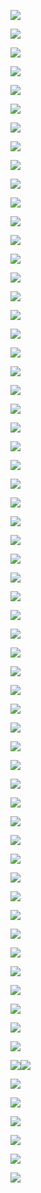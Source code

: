 ![](assets/2022-04-29-13-55-14-image.png)

![](assets/2022-04-29-13-56-18-image.png)

![](assets/2022-04-29-13-56-46-image.png)

![](assets/2022-04-29-13-56-56-image.png)

![](assets/2022-04-29-13-57-50-image.png)

![](assets/2022-04-29-13-58-12-image.png)

![](assets/2022-04-29-13-59-21-image.png)

![](assets/2022-04-29-14-00-07-image.png)

![](assets/2022-04-29-14-01-55-image.png)

![](assets/2022-04-29-14-10-56-image.png)

![](assets/2022-04-29-14-11-40-image.png)

![](assets/2022-04-29-14-13-59-image.png)

![](assets/2022-04-29-14-15-49-image.png)

![](assets/2022-04-29-14-16-43-image.png)

![](assets/2022-04-29-14-16-59-image.png)

![](assets/2022-04-29-14-18-22-image.png)

![](assets/2022-04-29-14-20-55-image.png)

![](assets/2022-04-29-14-25-38-image.png)

![](assets/2022-04-29-14-27-12-image.png)

![](assets/2022-04-29-14-28-27-image.png)

![](assets/2022-04-29-14-29-57-image.png)

![](assets/2022-04-29-14-30-18-image.png)

![](assets/2022-04-29-14-30-54-image.png)

![](assets/2022-04-29-14-31-21-image.png)

![](assets/2022-04-29-14-32-02-image.png)

![](assets/2022-04-29-14-33-31-image.png)

![](assets/2022-04-29-14-37-51-image.png)

![](assets/2022-04-29-14-38-53-image.png)

![](assets/2022-04-29-14-40-10-image.png)

![](assets/2022-04-30-09-36-39-image.png)

![](assets/2022-04-30-09-37-43-image.png)

![](assets/2022-04-30-09-38-50-image.png)

![](assets/2022-04-30-09-40-43-image.png)

![](assets/2022-04-30-09-41-54-image.png)

![](assets/2022-04-30-09-45-26-image.png)

![](assets/2022-04-30-09-49-22-image.png)

![](assets/2022-04-30-09-50-30-image.png)

![](assets/2022-04-30-09-51-54-image.png)

![](assets/2022-04-30-09-53-09-image.png)

![](assets/2022-04-30-09-54-08-image.png)

![](assets/2022-04-30-09-55-52-image.png)

![](assets/2022-04-30-09-56-41-image.png)

![](assets/2022-04-30-09-57-16-image.png)

![](assets/2022-04-30-09-58-23-image.png)

![](assets/2022-04-30-10-00-16-image.png)

![](assets/2022-04-30-10-00-30-image.png)

![](assets/2022-04-30-10-01-09-image.png)

![](assets/2022-04-30-10-01-43-image.png)

![](assets/2022-04-30-10-03-53-image.png)

![](assets/2022-04-30-10-05-15-image.png)

![](assets/2022-04-30-10-05-50-image.png)

![](assets/2022-04-30-10-06-29-image.png)

![](assets/2022-04-30-10-07-23-image.png)

![](assets/2022-04-30-10-08-26-image.png)

![](assets/2022-04-30-10-09-38-image.png)

![](assets/2022-04-30-10-10-16-image.png)

![](assets/2022-04-30-10-10-59-image.png)![](assets/2022-04-30-10-11-08-image.png)

![](assets/2022-04-30-10-12-07-image.png)

![](assets/2022-04-30-10-12-44-image.png)

![](assets/2022-04-30-10-12-59-image.png)

![](assets/2022-04-30-10-14-24-image.png)

![](assets/2022-04-30-10-14-31-image.png)

![](assets/2022-04-30-10-16-14-image.png)
